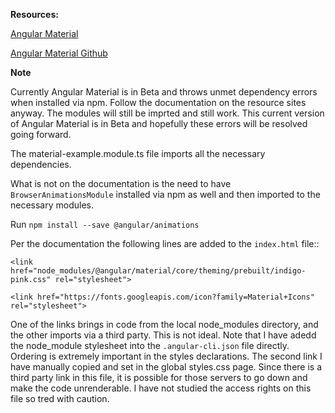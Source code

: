 **Resources:** 

[Angular Material](https://material.angular.io)

[Angular Material Github](https://github.com/angular/material2)

**Note**

Currently Angular Material is in Beta and throws unmet dependency errors when installed via npm.  Follow the documentation on the resource sites anyway.  The modules will still be imprted and still work.  This current version of Angular Material is in Beta and hopefully these errors will be resolved going forward.

The material-example.module.ts file imports all the necessary dependencies.

What is not on the documentation is the need to have `BrowserAnimationsModule` installed via npm as well and then imported to the necessary modules.

Run `npm install --save @angular/animations` 

Per the documentation the following lines are added to the `index.html` file::

`<link href="node_modules/@angular/material/core/theming/prebuilt/indigo-pink.css" rel="stylesheet">`

`<link href="https://fonts.googleapis.com/icon?family=Material+Icons" rel="stylesheet">`


One of the links brings in code from the local node_modules directory, and the other imports via a third party.  This is not ideal.  Note that I have adedd the node_module stylesheet into the `.angular-cli.json` file directly.  Ordering is extremely important in the styles declarations. The second link I have manually copied and set in the global styles.css page. Since there is a third party link in this file, it is possible for those servers to go down and make the code unrenderable.  I have not studied the access rights on this file so tred with caution. 
